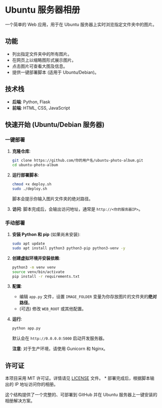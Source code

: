 # Ubuntu 服务器相册

一个简单的 Web 应用，用于在 Ubuntu 服务器上实时浏览指定文件夹中的图片。

## 功能

*   列出指定文件夹中的所有图片。
*   在网页上以缩略图形式展示图片。
*   点击图片可查看大图及信息。
*   提供一键部署脚本 (适用于 Ubuntu/Debian)。

## 技术栈

*   **后端**: Python, Flask
*   **前端**: HTML, CSS, JavaScript

## 快速开始 (Ubuntu/Debian 服务器)

### 一键部署

1.  **克隆仓库**:
  
    ```bash
    git clone https://github.com/你的用户名/ubuntu-photo-album.git
    cd ubuntu-photo-album
    ```

2.  **运行部署脚本**:
    ```bash
    chmod +x deploy.sh
    sudo ./deploy.sh
    ```
    脚本会提示你输入图片文件夹的绝对路径。

3.  **访问**:
    脚本完成后，会输出访问地址，通常是 `http://<你的服务器IP>`。

### 手动部署

1.  **安装 Python 和 pip** (如果尚未安装):
    ```bash
    sudo apt update
    sudo apt install python3 python3-pip python3-venv -y
    ```

2.  **创建虚拟环境并安装依赖**:
    ```bash
    python3 -m venv venv
    source venv/bin/activate
    pip install -r requirements.txt
    ```

3.  **配置**:
    *   编辑 `app.py` 文件，设置 `IMAGE_FOLDER` 变量为你存放图片的文件夹的**绝对路径**。
    *   (可选) 修改 `WEB_ROOT` 或其他配置。

4.  **运行**:
    ```bash
    python app.py
    ```
    默认会在 `http://0.0.0.0:5000` 启动开发服务器。

    **注意**: 对于生产环境，请使用 Gunicorn 和 Nginx。


## 许可证

本项目采用 MIT 许可证。详情请见 [LICENSE](LICENSE) 文件。
    *   部署完成后，根据脚本输出的 IP 地址访问你的相册。

这个结构提供了一个完整的、可部署到 GitHub 并在 Ubuntu 服务器上一键安装的相册解决方案。
